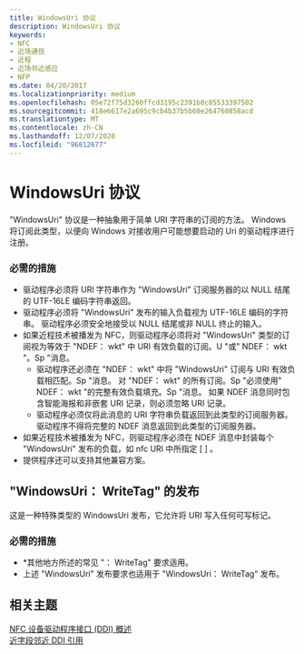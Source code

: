 ```yaml
---
title: WindowsUri 协议
description: WindowsUri 协议
keywords:
- NFC
- 近场通信
- 近程
- 近场邻近感应
- NFP
ms.date: 04/20/2017
ms.localizationpriority: medium
ms.openlocfilehash: 05e72f75d3260ffcd3195c2391b0c85533397502
ms.sourcegitcommit: 418e6617e2a695c9cb4b37b5b60e264760858acd
ms.translationtype: MT
ms.contentlocale: zh-CN
ms.lasthandoff: 12/07/2020
ms.locfileid: "96812677"
---
```

# <a name="windowsuri-protocol"></a>WindowsUri 协议


"WindowsUri" 协议是一种抽象用于简单 URI 字符串的订阅的方法。 Windows 将订阅此类型，以便向 Windows 对接收用户可能想要启动的 Uri 的驱动程序进行注册。

### <a name="required-actions"></a>必需的措施

-   驱动程序必须将 URI 字符串作为 "WindowsUri" 订阅服务器的以 NULL 结尾的 UTF-16LE 编码字符串返回。
-   驱动程序必须将 "WindowsUri" 发布的输入负载视为 UTF-16LE 编码的字符串。 驱动程序必须安全地接受以 NULL 结尾或非 NULL 终止的输入。
-   如果近程技术被播发为 NFC，则驱动程序必须将对 "WindowsUri" 类型的订阅视为等效于 "NDEF： wkt" 中 URI 有效负载的订阅。U "或" NDEF： wkt "。Sp "消息。
    -   驱动程序还必须在 "NDEF： wkt" 中将 "WindowsUri" 订阅与 URI 有效负载相匹配。Sp "消息。 对 "NDEF： wkt" 的所有订阅。Sp "必须使用" NDEF： wkt "的完整有效负载填充。Sp "消息。 如果 NDEF 消息同时包含智能海报和非嵌套 URI 记录，则必须忽略 URI 记录。
    -   驱动程序必须仅将此消息的 URI 字符串负载返回到此类型的订阅服务器。 驱动程序不得将完整的 NDEF 消息返回到此类型的订阅服务器。
-   如果近程技术被播发为 NFC，则驱动程序必须在 NDEF 消息中封装每个 "WindowsUri" 发布的负载，如 nfc URI 中所指定 \[ \] 。
-   提供程序还可以支持其他兼容方案。

## <a name="publications-for-windowsuriwritetag"></a>"WindowsUri： WriteTag" 的发布


这是一种特殊类型的 WindowsUri 发布，它允许将 URI 写入任何可写标记。

### <a name="required-actions"></a>必需的措施

-   \*其他地方所述的常见 "： WriteTag" 要求适用。
-   上述 "WindowsUri" 发布要求也适用于 "WindowsUri： WriteTag" 发布。

 

 
## <a name="related-topics"></a>相关主题
[NFC 设备驱动程序接口 (DDI) 概述](/windows-hardware/drivers/ddi/index)  
[近字段邻近 DDI 引用](/windows-hardware/drivers/ddi/index)
